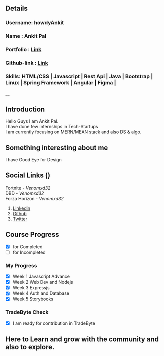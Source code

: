 ## Details

### Username: howdyAnkit

### Name : Ankit Pal

### Portfolio : [Link](https://palankit.netlify.com)

### Github-link : [Link](https://github.com/howdyAnkit)

### Skills: HTML/CSS | Javascript | Rest Api | Java | Bootstrap | Linux | Spring Framework | Angular  | Figma | 

\_\_

## Introduction

Hello Guys I am Ankit Pal.<br>
I have done few internships in Tech-Startups<br>
I am currently focusing on MERN/MEAN stack and also DS & algo.

## Something interesting about me

I have Good Eye for Design<br>


## Social Links ()

Fortnite - *Venomxd32*<br>
DBD - *Venomxd32*<br>
Forza Horizon - *Venomxd32*

1. [Linkedin](https://www.linkedin.com/in/ankit-pal-632a72109/)
2. [Github](https://github.com/howdyAnkit)
3. [Twitter](https://twitter.com/howdy_ankit)

## Course Progress

- [x] for Completed
- [ ] for Incompleted 

### My Progress

- [x] Week 1 Javascript Advance
- [x] Week 2 Web Dev and Nodejs
- [x] Week 3 Expressjs
- [x] Week 4 Auth and Database
- [x] Week 5 Storybooks

### TradeByte Check

- [x] I am ready for contribution in TradeByte

## Here to Learn and grow with the community and also to explore.
